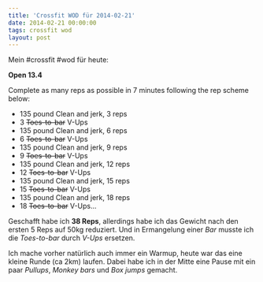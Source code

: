 ```yaml
---
title: 'Crossfit WOD für 2014-02-21'
date: 2014-02-21 00:00:00 
tags: crossfit wod
layout: post
---
```

Mein #crossfit #wod für heute:

**Open 13.4**

Complete as many reps as possible in 7 minutes following the rep scheme below:

* 135 pound Clean and jerk, 3 reps
* 3 <del>Toes-to-bar</del> V-Ups
* 135 pound Clean and jerk, 6 reps
* 6 <del>Toes-to-bar</del> V-Ups
* 135 pound Clean and jerk, 9 reps
* 9 <del>Toes-to-bar</del> V-Ups
* 135 pound Clean and jerk, 12 reps
* 12 <del>Toes-to-bar</del> V-Ups
* 135 pound Clean and jerk, 15 reps
* 15 <del>Toes-to-bar</del> V-Ups
* 135 pound Clean and jerk, 18 reps
* 18 <del>Toes-to-bar</del> V-Ups...

Geschafft habe ich **38 Reps**, allerdings habe ich das Gewicht nach den ersten 5 Reps auf 50kg reduziert. Und in Ermangelung einer *Bar* musste ich die *Toes-to-bar* durch *V-Ups* ersetzen.

Ich mache vorher natürlich auch immer ein Warmup, heute war das eine kleine Runde (ca 2km) laufen. Dabei habe ich in der Mitte eine Pause mit ein paar *Pullups*, *Monkey bars* und *Box jumps* gemacht.

[0]: http://www.crossfithh.de/1/post/2014/02/workout-friday6.html

